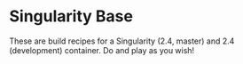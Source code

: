 # Singularity Base

These are build recipes for a Singularity (2.4, master) and 2.4 (development) container. Do and play as you wish!
